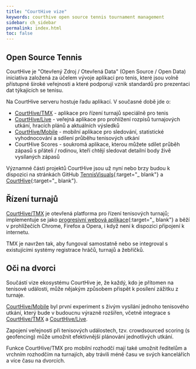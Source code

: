 ```yaml
---
title: "CourtHive vize"
keywords: courthive open source tennis tournament management
sidebar: ch_sidebar
permalink: index.html
toc: false
---
```


## Open Source Tennis

CourtHive je "Otevřený Zdroj / Otevřená Data" (Open Source / Open Data) iniciativa založená za účelem vývoje aplikací pro tenis, které jsou  volně přístupné široké veřejnosti a které podporují vznik standardů pro prezentaci dat týkajících se tenisu.

Na CourtHive serveru hostuje řadu aplikací. V současné době jde o:
* [CourtHive/TMX](https://courthive.com/tmx) - aplikace pro řízení turnajů speciálně pro tenis
* [CourtHive/Live](https://courthive.com/Live) - veřejná aplikace pro prohlížení rozpisů turnajových utkání, hracích plánů a aktuálních výsledků
* [CourtHive/Mobile](https://courthive.com/mobile) - mobilní aplikace pro sledování, statistické vyhodnocování a sdílení průběhu tenisových utkání
* CourtHive Scores - soukromá aplikace, kterou můžete sdílet průběh zápasů s přáteli / rodinou, kteří chtějí sledovat detailní body živě vysílaných zápasů

Významné části projektů CourtHive jsou už nyní nebo brzy budou k dispozici na stránkách GitHub [TennisVisuals](https://github.com/TennisVisuals){:target="_ blank"} a [CourtHive](https://github.com/CourtHive){:target="_ blank"}.

## Řízení turnajů

[CourtHive/TMX](https://courthive.com/tmx) je otevřená platforma pro řízení tenisových turnajů; implementuje se jako [progresivní webová aplikace](https://en.wikipedia.org/wiki/Progressive_Web_Apps){:target="_ blank"} a běží v prohlížečích Chrome, Firefox a Opera, i když není k dispozici připojení k internetu.

TMX je navržen tak, aby fungoval samostatně nebo se integroval s existujícími systémy registrace hráčů, turnajů a žebříčků.

## Oči na dvorci

Součástí vize ekosystému CourtHive je, že každý, kdo je přítomen na tenisové události, může nějakým způsobem přispět k posílení zážitku z turnaje.

[CourtHive/Mobile](https://courthive.com/mobile) byl první experiment s živým vysílání jednoho tenisového utkání, který bude v budoucnu výrazně rozšířen, včetně  integrace s [CourtHive/TMX](https://courthive.com/tmx) a [CourtHive/Live](https://courthive.com/Live).

Zapojení veřejnosti při tenisových událostech, tzv. crowdsourced scoring (s geofencing) může umožnit efektivnější plánování jednotlivých utkání.

Funkce CourtHive/TMX pro mobilní rozhodčí mají také umožnit ředitelům a vrchním rozhodčím na turnajích, aby trávili méně času ve svých kancelářích a více času na dvorcích.
